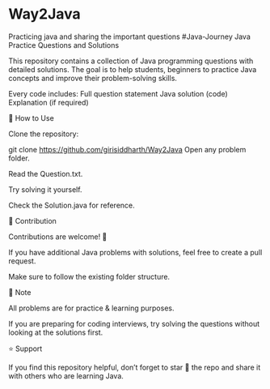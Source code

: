# Way2Java
Practicing java and sharing the important questions 
#Java-Journey Java Practice Questions and Solutions

This repository contains a collection of Java programming questions with detailed solutions. The goal is to help students, beginners to practice Java concepts and improve their problem-solving skills.

Every code includes: Full question statement Java solution (code) Explanation (if required)

🎯 How to Use


Clone the repository:

git clone https://github.com/girisiddharth/Way2Java
Open any problem folder.

Read the Question.txt.

Try solving it yourself.

Check the Solution.java for reference.

📝 Contribution

Contributions are welcome! 🎉

If you have additional Java problems with solutions, feel free to create a pull request.

Make sure to follow the existing folder structure.

📌 Note

All problems are for practice & learning purposes.

If you are preparing for coding interviews, try solving the questions without looking at the solutions first.

⭐ Support

If you find this repository helpful, don’t forget to star 🌟 the repo and share it with others who are learning Java.
